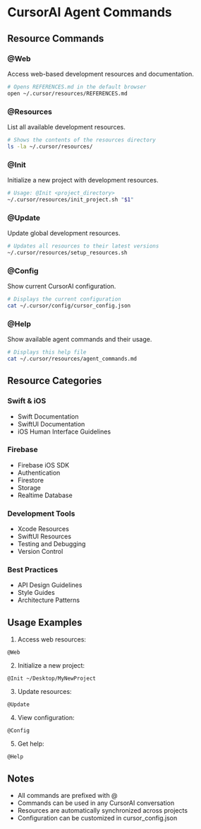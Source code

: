 # CursorAI Agent Commands

## Resource Commands

### @Web
Access web-based development resources and documentation.
```bash
# Opens REFERENCES.md in the default browser
open ~/.cursor/resources/REFERENCES.md
```

### @Resources
List all available development resources.
```bash
# Shows the contents of the resources directory
ls -la ~/.cursor/resources/
```

### @Init
Initialize a new project with development resources.
```bash
# Usage: @Init <project_directory>
~/.cursor/resources/init_project.sh "$1"
```

### @Update
Update global development resources.
```bash
# Updates all resources to their latest versions
~/.cursor/resources/setup_resources.sh
```

### @Config
Show current CursorAI configuration.
```bash
# Displays the current configuration
cat ~/.cursor/config/cursor_config.json
```

### @Help
Show available agent commands and their usage.
```bash
# Displays this help file
cat ~/.cursor/resources/agent_commands.md
```

## Resource Categories

### Swift & iOS
- Swift Documentation
- SwiftUI Documentation
- iOS Human Interface Guidelines

### Firebase
- Firebase iOS SDK
- Authentication
- Firestore
- Storage
- Realtime Database

### Development Tools
- Xcode Resources
- SwiftUI Resources
- Testing and Debugging
- Version Control

### Best Practices
- API Design Guidelines
- Style Guides
- Architecture Patterns

## Usage Examples

1. Access web resources:
```
@Web
```

2. Initialize a new project:
```
@Init ~/Desktop/MyNewProject
```

3. Update resources:
```
@Update
```

4. View configuration:
```
@Config
```

5. Get help:
```
@Help
```

## Notes
- All commands are prefixed with @
- Commands can be used in any CursorAI conversation
- Resources are automatically synchronized across projects
- Configuration can be customized in cursor_config.json 